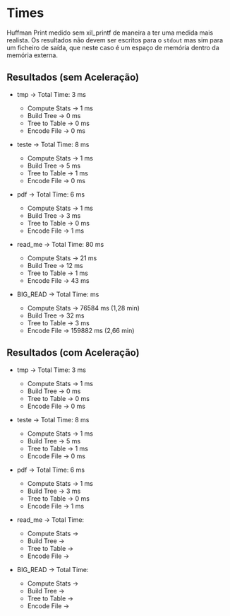 # Times
Huffman Print medido sem xil_printf de maneira a ter uma medida mais realista. Os resultados não devem ser escritos para o `stdout` mas sim para um ficheiro de saída, que neste caso é um espaço de memória dentro da memória externa.

## Resultados (sem Aceleração)
- tmp -> Total Time: 3 ms
  + Compute Stats   -> 1 ms
  + Build Tree      -> 0 ms
  + Tree to Table   -> 0 ms
  + Encode File     -> 0 ms

- teste -> Total Time: 8 ms
  + Compute Stats   -> 1 ms
  + Build Tree      -> 5 ms
  + Tree to Table   -> 1 ms
  + Encode File     -> 0 ms

- pdf -> Total Time: 6 ms
  + Compute Stats   -> 1 ms
  + Build Tree      -> 3 ms
  + Tree to Table   -> 0 ms
  + Encode File     -> 1 ms

- read_me -> Total Time: 80 ms
  + Compute Stats   -> 21 ms
  + Build Tree      -> 12 ms 
  + Tree to Table   -> 1 ms
  + Encode File     -> 43 ms

- BIG_READ -> Total Time:  ms
  + Compute Stats   -> 76584 ms (1,28 min)
  + Build Tree      -> 32 ms
  + Tree to Table   -> 3 ms
  + Encode File     -> 159882 ms (2,66 min)

## Resultados (com Aceleração)
- tmp -> Total Time: 3 ms
  + Compute Stats   -> 1 ms
  + Build Tree      -> 0 ms
  + Tree to Table   -> 0 ms
  + Encode File     -> 0 ms

- teste -> Total Time: 8 ms
  + Compute Stats   -> 1 ms
  + Build Tree      -> 5 ms
  + Tree to Table   -> 1 ms
  + Encode File     -> 0 ms

- pdf -> Total Time: 6 ms
  + Compute Stats   -> 1 ms
  + Build Tree      -> 3 ms
  + Tree to Table   -> 0 ms
  + Encode File     -> 1 ms

- read_me -> Total Time: 
  + Compute Stats   -> 
  + Build Tree      ->  
  + Tree to Table   -> 
  + Encode File     -> 

- BIG_READ -> Total Time:
  + Compute Stats   -> 
  + Build Tree      -> 
  + Tree to Table   -> 
  + Encode File     -> 
